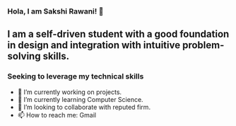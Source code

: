 ### Hola, I am Sakshi Rawani! 👋
<h2>I am a self-driven student with a good foundation in design and integration with intuitive problem-solving skills.</h2>
<h3>Seeking to leverage my technical skills</h3>

- 🔭 I’m currently working on projects.
- 🌱 I’m currently learning Computer Science.
- 👯 I’m looking to collaborate with reputed firm.
- 📫 How to reach me: Gmail



